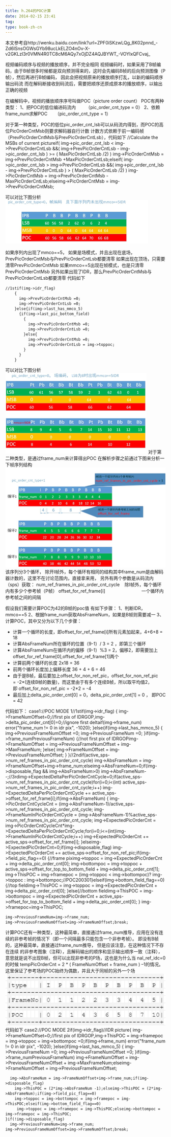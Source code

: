 ```yaml
---
title: h.264的POC计算
date: 2014-02-15 23:41
tag: 
type: book-zh-cn
---
```


本文参考自http://wenku.baidu.com/link?url=ZPF0iSKzwLQg_8K02pnnd_-Zd6ISnsOGWsGYb98ucLkELZO4nOv-X-v2GKLzI3r0VMN4R0TC8cM6AQy7xOjDZ4AQJBYWT_-VOYlxQFCvaj_

视频编码顺序与视频的播放顺序，并不完全相同
视频编码时，如果采用了B帧编码，由于B帧很多时候都是双向预测得来的，这时会先编码B帧的后向预测图像（P帧），然后再进行B帧编码，
因此会把视频原来的播放顺序打乱，以新的编码顺序输出码流
而在解码断接收到码流后，需要把顺序还原成原本的播放顺序，以输出正确的视频

在编解码中，视频的播放顺序序号叫做POC（picture order count）
POC有两种类型：
1、把POC的低位编进码流内        （pic_order_cnt_type = 0）
2、依赖frame_num求解POC      （pic_order_cnt_type = 1）

对于第一种类型，POC的低位pic_order_cnt_lsb可以从码流内得到，而POC的高位PicOrderCntMsb则要求解码器自行计数
计数方式依赖于前一编码帧（PrevPicOrderCntMsb与PrevPicOrderCntLsb），代码如下
//Calculate the MSBs of current pictureif( img->pic_order_cnt_lsb  <  img->PrevPicOrderCntLsb  &&( img->PrevPicOrderCntLsb - img->pic_order_cnt_lsb )  >=  ( MaxPicOrderCntLsb /2) )
      img->PicOrderCntMsb = img->PrevPicOrderCntMsb +MaxPicOrderCntLsb;elseif( img->pic_order_cnt_lsb  >  img->PrevPicOrderCntLsb  &&( img->pic_order_cnt_lsb - img->PrevPicOrderCntLsb )  >  ( MaxPicOrderCntLsb /2) )
      img->PicOrderCntMsb = img->PrevPicOrderCntMsb -MaxPicOrderCntLsb;elseimg->PicOrderCntMsb = img->PrevPicOrderCntMsb;

可以对比下图分析
<img alt="" src="img/2014-02-15-h.264的poc计算/151928055884191.jpg">

如果序列内出现了mmco==5，
如果是场模式，并且出现在底场，PrevPicOrderCntMsb与PrevPicOrderCntLsb都要清零
如果出现在顶场，只需要清零PrevPicOrderCntMsb
如果mmco==5出现在帧模式，也是只清零PrevPicOrderCntMsb
另外如果出现了IDR，那么PrevPicOrderCntMsb与PrevPicOrderCntLsb都要清零
代码如下
```
//1stif(img->idr_flag)
    {
      img->PrevPicOrderCntMsb =0;
      img->PrevPicOrderCntLsb =0;
    }else{if(img->last_has_mmco_5) 
      {if(img->last_pic_bottom_field)
        {
          img->PrevPicOrderCntMsb =0;
          img->PrevPicOrderCntLsb =0;
        }else{
          img->PrevPicOrderCntMsb =0;
          img->PrevPicOrderCntLsb = img->toppoc;
        }
      }
    }
```
可以对比下图分析
<img alt="" src="img/2014-02-15-h.264的poc计算/151951403047258.jpg">
对于第二种类型，是通过frame_num来计算得出POC
在解析步骤之前通过下图来分析一下帧序列结构
<img alt="" src="img/2014-02-15-h.264的poc计算/152024176528243.jpg">
该序列分3个循环，
除开I帧外，每个循环有相同的结构其中frame_num是由解码器计数的，这里不在讨论范围内，直接拿来用，
另外有两个参数是从码流内（sps）获取：
num_ref_frames_in_pic_order_cnt_cycle    除I帧外，每个循环内有多少个参考帧（P帧）
offset_for_ref_frame[i]                             一个循环内参考帧之间的间隔

假设我们需要计算POC为42的B帧的poc值
有如下步骤：
1、判断IDR，mmco==5
2、根据frame_num获取AbsFrameNum，如果是B帧则需要减一
3、计算POC，其中又分为以下几个步骤：

* 计算一个循环的长度，即offset_for_ref_frame[i]所有元素加起来，4+6+8 = 18
* 计算AbsFrameNum所在循环的位置（9-1）/ 3 = 2 ，即第三个循环
* 计算AbsFrameNum在循环内的偏移（9-1）%3 = 2，偏移2，即需要加上offset_for_ref_frame[0],offset_for_ref_frame[1]两个
* 计算前两个循环的长度 2x18 = 36
* 前两个循环长度加上偏移长度 36 + 4 + 6 = 46
* 由于是B帧，最后要加上offset_for_non_ref_pic，offset_for_non_ref_pic = -2*(连续B帧的数量)，而这里由于有多个连续B帧，所以取平均值2，即 offset_for_non_ref_pic = -2*2 = -4
* 最后加上delta_pic_order_cnt[0] = 0，delta_pic_order_cnt[1] = 0 ， 即POC = 42

代码如下：
case1://POC MODE 1//1stif(img->idr_flag)
    {
      img->FrameNumOffset=0;//first pix of IDRGOP,img->delta_pic_order_cnt[0]=0;//ignore first deltaif(img->frame_num)  error("frame_num != 0 in idr pix", -1020);
    }else{if(img->last_has_mmco_5)
      {
        img->PreviousFrameNumOffset =0;
        img->PreviousFrameNum =0;
      }if(img->frame_num<img->PreviousFrameNum)
      {//not first pix of IDRGOPimg->FrameNumOffset = img->PreviousFrameNumOffset + img->MaxFrameNum;
      }else{
        img->FrameNumOffset = img->PreviousFrameNumOffset;
      }
    }//2ndif(active_sps->num_ref_frames_in_pic_order_cnt_cycle) 
      img->AbsFrameNum = img->FrameNumOffset+img->frame_num;elseimg->AbsFrameNum=0;if(img->disposable_flag && img->AbsFrameNum>0)
      img->AbsFrameNum--;//3rdimg->ExpectedDeltaPerPicOrderCntCycle=0;if(active_sps->num_ref_frames_in_pic_order_cnt_cycle)for(i=0;i<(int) active_sps->num_ref_frames_in_pic_order_cnt_cycle;i++)
        img->ExpectedDeltaPerPicOrderCntCycle += active_sps->offset_for_ref_frame[i];if(img->AbsFrameNum)
    {
      img->PicOrderCntCycleCnt = (img->AbsFrameNum-1)/active_sps->num_ref_frames_in_pic_order_cnt_cycle;
      img->FrameNumInPicOrderCntCycle = (img->AbsFrameNum-1)%active_sps->num_ref_frames_in_pic_order_cnt_cycle;
      img->ExpectedPicOrderCnt = img->PicOrderCntCycleCnt*img->ExpectedDeltaPerPicOrderCntCycle;for(i=0;i<=(int)img->FrameNumInPicOrderCntCycle;i++)
        img->ExpectedPicOrderCnt += active_sps->offset_for_ref_frame[i];
    }elseimg->ExpectedPicOrderCnt=0;if(img->disposable_flag)
      img->ExpectedPicOrderCnt += active_sps->offset_for_non_ref_pic;if(img->field_pic_flag==0)
    {//frame piximg->toppoc = img->ExpectedPicOrderCnt + img->delta_pic_order_cnt[0];
      img->bottompoc = img->toppoc + active_sps->offset_for_top_to_bottom_field + img->delta_pic_order_cnt[1];
      img->ThisPOC = img->framepoc = (img->toppoc < img->bottompoc)? img->toppoc : img->bottompoc;//POC200301}elseif(img->bottom_field_flag==0)
    {//top fieldimg->ThisPOC = img->toppoc = img->ExpectedPicOrderCnt + img->delta_pic_order_cnt[0];
    }else{//bottom fieldimg->ThisPOC = img->bottompoc = img->ExpectedPicOrderCnt + active_sps->offset_for_top_to_bottom_field + img->delta_pic_order_cnt[0];
    }
    img->framepoc=img->ThisPOC;

    img->PreviousFrameNum=img->frame_num;
    img->PreviousFrameNumOffset=img->FrameNumOffset;break;




计算POC还有一种类型，这种最简单，直接通过frame_num推导，应用在没有连续的非参考帧的情况下（即一个间隔最多只能包含一个非参考帧）。
即没有B帧的，这种最简单，直接通过frame_num推导，
但是应该注意，在这种情况下不存在连续 的非参考图象（注释），且解码输出的顺序和显示输出顺序一致（注释），意思就是说不出现B帧，但可以出现非参考的P场，这也是为什么当 nal_ref_idc=0的时候
tempPicOrderCnt = 2 * ( FrameNumOffset + frame_num ) –1的情况。这里保证了参考场的POC始终为偶数，并且大于同帧的另外一个场
<img alt="" src="img/2014-02-15-h.264的poc计算/421096-20190422210731169-1221617364.png">
代码如下
case2://POC MODE 2if(img->idr_flag)//IDR picture{
      img->FrameNumOffset=0;//first pix of IDRGOP,img->ThisPOC = img->framepoc = img->toppoc = img->bottompoc =0;if(img->frame_num)  error("frame_num != 0 in idr pix", -1020);
    }else{if(img->last_has_mmco_5)
      {
        img->PreviousFrameNum =0;
        img->PreviousFrameNumOffset =0;
      }if(img->frame_num<img->PreviousFrameNum)
        img->FrameNumOffset = img->PreviousFrameNumOffset + img->MaxFrameNum;elseimg->FrameNumOffset = img->PreviousFrameNumOffset;


      img->AbsFrameNum = img->FrameNumOffset+img->frame_num;if(img->disposable_flag)
        img->ThisPOC = (2*img->AbsFrameNum -1);elseimg->ThisPOC = (2*img->AbsFrameNum);if(img->field_pic_flag==0)
        img->toppoc = img->bottompoc = img->framepoc = img->ThisPOC;elseif(img->bottom_field_flag==0)
         img->toppoc = img->framepoc = img->ThisPOC;elseimg->bottompoc = img->framepoc = img->ThisPOC;
    }if(!img->disposable_flag)
      img->PreviousFrameNum=img->frame_num;
    img->PreviousFrameNumOffset=img->FrameNumOffset;break;














